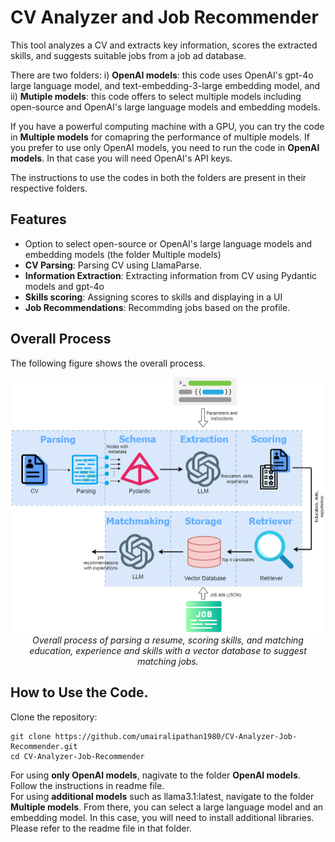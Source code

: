 # CV Analyzer and Job Recommender

This tool analyzes a CV and extracts key information, scores the extracted skills, and suggests suitable jobs from a job ad database.  

There are two folders: i) **OpenAI models**: this code uses OpenAI's gpt-4o large language model, and text-embedding-3-large embedding model, and ii) **Mutiple models**: this code offers to select multiple models including open-source and OpenAI's large language models and embedding models.  

If you have a powerful computing machine with a GPU, you can try the code in **Multiple models** for comapring the performance of multiple models. If you prefer to use only OpenAI models, you need to run the code in **OpenAI models**. In that case you will need OpenAI's API keys. 

The instructions to use the codes in both the folders are present in their respective folders. 

## Features
- Option to select open-source or OpenAI's large language models and embedding models (the folder Multiple models) 
- **CV Parsing**: Parsing CV using LlamaParse. 
- **Information Extraction**: Extracting information from CV using Pydantic models and gpt-4o
- **Skills scoring**: Assigning scores to skills and displaying in a UI
- **Job Recommendations**: Recommding jobs based on the profile.

## Overall Process
The following figure shows the overall process. 

<p align="center">
  <img src="images/image.png" alt="My Figure" width="500">
  <br>
  <em>Overall process of parsing a resume, scoring skills, and matching education, experience and skills with a vector database to suggest matching jobs.</em>
</p>


## How to Use the Code.

Clone the repository:
   ```
   git clone https://github.com/umairalipathan1980/CV-Analyzer-Job-Recommender.git
   cd CV-Analyzer-Job-Recommender
   ```

For using **only OpenAI models**, nagivate to the folder **OpenAI models**. Follow the instructions in readme file.  
For using **additional models** such as llama3.1:latest, navigate to the folder **Multiple models**. From there, you can select a large language model and an embedding model. In this case, you will need to install additional libraries. Please refer to the readme file in that folder.



